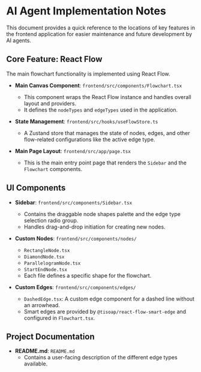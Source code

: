 # AI Agent Implementation Notes

This document provides a quick reference to the locations of key features in the frontend application for easier maintenance and future development by AI agents.

## Core Feature: React Flow

The main flowchart functionality is implemented using React Flow.

- **Main Canvas Component**: `frontend/src/components/Flowchart.tsx`
  - This component wraps the React Flow instance and handles overall layout and providers.
  - It defines the `nodeTypes` and `edgeTypes` used in the application.

- **State Management**: `frontend/src/hooks/useFlowStore.ts`
  - A Zustand store that manages the state of nodes, edges, and other flow-related configurations like the active edge type.

- **Main Page Layout**: `frontend/src/app/page.tsx`
  - This is the main entry point page that renders the `Sidebar` and the `Flowchart` components.

## UI Components

- **Sidebar**: `frontend/src/components/Sidebar.tsx`
  - Contains the draggable node shapes palette and the edge type selection radio group.
  - Handles drag-and-drop initiation for creating new nodes.

- **Custom Nodes**: `frontend/src/components/nodes/`
  - `RectangleNode.tsx`
  - `DiamondNode.tsx`
  - `ParallelogramNode.tsx`
  - `StartEndNode.tsx`
  - Each file defines a specific shape for the flowchart.

- **Custom Edges**: `frontend/src/components/edges/`
  - `DashedEdge.tsx`: A custom edge component for a dashed line without an arrowhead.
  - Smart edges are provided by `@tisoap/react-flow-smart-edge` and configured in `Flowchart.tsx`.

## Project Documentation

- **README.md**: `README.md`
  - Contains a user-facing description of the different edge types available. 